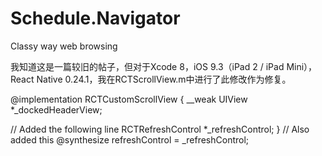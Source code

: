 # Schedule.Navigator
Classy way web browsing

我知道这是一篇较旧的帖子，但对于Xcode 8，iOS 9.3（iPad 2 / iPad Mini），React Native 0.24.1，我在RCTScrollView.m中进行了此修改作为修复。

@implementation RCTCustomScrollView
{
  __weak UIView *_dockedHeaderView;

 // Added the following line
 RCTRefreshControl *_refreshControl;
}
// Also added this
@synthesize refreshControl = _refreshControl;